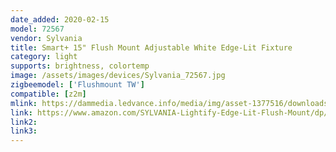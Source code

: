 ```yaml
---
date_added: 2020-02-15
model: 72567 
vendor: Sylvania
title: Smart+ 15" Flush Mount Adjustable White Edge-Lit Fixture
category: light
supports: brightness, colortemp
image: /assets/images/devices/Sylvania_72567.jpg
zigbeemodel: ['Flushmount TW']
compatible: [z2m]
mlink: https://dammedia.ledvance.info/media/img/asset-1377516/downloads/SYLVANIA%20SMART+%20ZigBee%C2%AE%2015in%20Flush%20Mount%20Adjustable%20White%20Edge-Lit%20Fixture.pdf
link: https://www.amazon.com/SYLVANIA-Lightify-Edge-Lit-Flush-Mount/dp/B01LYN5UIO
link2: 
link3: 
---
```

